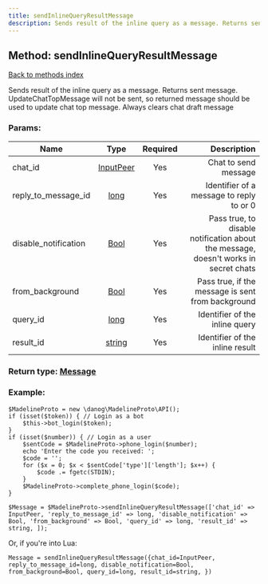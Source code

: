```yaml
---
title: sendInlineQueryResultMessage
description: Sends result of the inline query as a message. Returns sent message. UpdateChatTopMessage will not be sent, so returned message should be used to update chat top message. Always clears chat draft message
---
```

## Method: sendInlineQueryResultMessage  
[Back to methods index](index.md)


Sends result of the inline query as a message. Returns sent message. UpdateChatTopMessage will not be sent, so returned message should be used to update chat top message. Always clears chat draft message

### Params:

| Name     |    Type       | Required | Description |
|----------|:-------------:|:--------:|------------:|
|chat\_id|[InputPeer](../types/InputPeer.md) | Yes|Chat to send message|
|reply\_to\_message\_id|[long](../types/long.md) | Yes|Identifier of a message to reply to or 0|
|disable\_notification|[Bool](../types/Bool.md) | Yes|Pass true, to disable notification about the message, doesn't works in secret chats|
|from\_background|[Bool](../types/Bool.md) | Yes|Pass true, if the message is sent from background|
|query\_id|[long](../types/long.md) | Yes|Identifier of the inline query|
|result\_id|[string](../types/string.md) | Yes|Identifier of the inline result|


### Return type: [Message](../types/Message.md)

### Example:


```
$MadelineProto = new \danog\MadelineProto\API();
if (isset($token)) { // Login as a bot
    $this->bot_login($token);
}
if (isset($number)) { // Login as a user
    $sentCode = $MadelineProto->phone_login($number);
    echo 'Enter the code you received: ';
    $code = '';
    for ($x = 0; $x < $sentCode['type']['length']; $x++) {
        $code .= fgetc(STDIN);
    }
    $MadelineProto->complete_phone_login($code);
}

$Message = $MadelineProto->sendInlineQueryResultMessage(['chat_id' => InputPeer, 'reply_to_message_id' => long, 'disable_notification' => Bool, 'from_background' => Bool, 'query_id' => long, 'result_id' => string, ]);
```

Or, if you're into Lua:

```
Message = sendInlineQueryResultMessage({chat_id=InputPeer, reply_to_message_id=long, disable_notification=Bool, from_background=Bool, query_id=long, result_id=string, })
```

